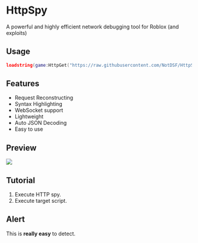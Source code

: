 # HttpSpy
A powerful and highly efficient network debugging tool for Roblox (and exploits)

## Usage
```lua
loadstring(game:HttpGet("https://raw.githubusercontent.com/NotDSF/HttpSpy/main/init.lua"))();
```

## Features
- Request Reconstructing
- Syntax Highlighting
- WebSocket support
- Lightweight
- Auto JSON Decoding
- Easy to use

## Preview
![](https://cdn.avonis.app/15eebac9.png)

## Tutorial
1. Execute HTTP spy.
2. Execute target script.

## Alert
This is **really easy** to detect.
